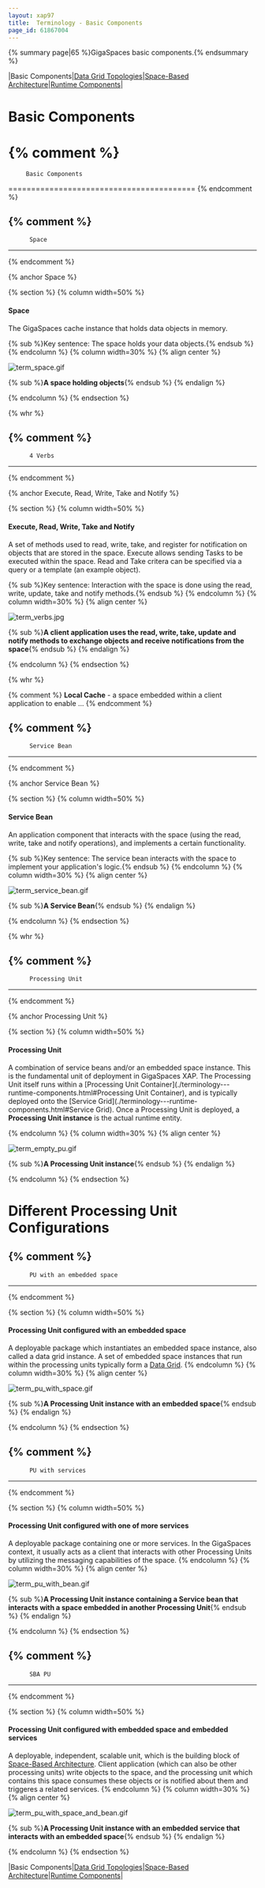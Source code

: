 ```yaml
---
layout: xap97
title:  Terminology - Basic Components
page_id: 61867004
---
```


{% summary page|65 %}GigaSpaces basic components.{% endsummary %}

|Basic Components|[Data Grid Topologies](./terminology---data-grid-topologies.html)|[Space-Based Architecture](./terminology---space-based-architecture.html)|[Runtime Components](./terminology---runtime-components.html)|

# Basic Components

{% comment %}
=========================================

         Basic Components

=========================================
{% endcomment %}

{% comment %}
----------------------------
          Space
----------------------------
{% endcomment %}

{% anchor Space %}

{% section %}
{% column width=50% %}

#### Space

The GigaSpaces cache instance that holds data objects in memory.

{% sub %}Key sentence: The space holds your data objects.{% endsub %}
{% endcolumn %}
{% column width=30% %}
{% align center %}

![term_space.gif](/attachment_files/term_space.gif)

{% sub %}**A space holding objects**{% endsub %}
{% endalign %}

{% endcolumn %}
{% endsection %}

{% whr %}

{% comment %}
----------------------------
          4 Verbs
----------------------------
{% endcomment %}

{% anchor Execute, Read, Write, Take and Notify %}

{% section %}
{% column width=50% %}

#### Execute, Read, Write, Take and Notify

A set of methods used to read, write, take, and register for notification on objects that are stored in the space. Execute allows sending Tasks to be executed within the space. Read and Take critera can be specified via a query or a template (an example object).

{% sub %}Key sentence: Interaction with the space is done using the read, write, update, take and notify methods.{% endsub %}
{% endcolumn %}
{% column width=30% %}
{% align center %}

![term_verbs.jpg](/attachment_files/term_verbs.jpg)

{% sub %}**A client application uses the read, write, take, update and notify methods to exchange objects and receive notifications from the space**{% endsub %}
{% endalign %}

{% endcolumn %}
{% endsection %}

{% whr %}

{% comment %}
**Local Cache** - a space embedded within a client application to enable ...
{% endcomment %}

{% comment %}
----------------------------
          Service Bean
----------------------------
{% endcomment %}

{% anchor Service Bean %}

{% section %}
{% column width=50% %}

#### Service Bean

An application component that interacts with the space (using the read, write, take and notify operations), and implements a certain functionality.

{% sub %}Key sentence: The service bean interacts with the space to implement your application's logic.{% endsub %}
{% endcolumn %}
{% column width=30% %}
{% align center %}

![term_service_bean.gif](/attachment_files/term_service_bean.gif)

{% sub %}**A Service Bean**{% endsub %}
{% endalign %}

{% endcolumn %}
{% endsection %}

{% whr %}

{% comment %}
----------------------------
          Processing Unit
----------------------------
{% endcomment %}

{% anchor Processing Unit %}

{% section %}
{% column width=50% %}

#### Processing Unit

A combination of service beans and/or an embedded space instance. This is the fundamental unit of deployment in GigaSpaces XAP. The Processing Unit itself runs within a [Processing Unit Container](./terminology---runtime-components.html#Processing Unit Container), and is typically deployed onto the [Service Grid](./terminology---runtime-components.html#Service Grid). Once a Processing Unit is deployed, a **Processing Unit instance** is the actual runtime entity.

{% endcolumn %}
{% column width=30% %}
{% align center %}

![term_empty_pu.gif](/attachment_files/term_empty_pu.gif)

{% sub %}**A Processing Unit instance**{% endsub %}
{% endalign %}

{% endcolumn %}
{% endsection %}

# Different Processing Unit Configurations

{% comment %}
----------------------------
          PU with an embedded space
----------------------------
{% endcomment %}

{% section %}
{% column width=50% %}

#### Processing Unit configured with an embedded space

A deployable package which instantiates an embedded space instance, also called a data grid instance. A set of embedded space instances that run within the processing units typically form a [Data Grid](./terminology---data-grid-topologies.html).
{% endcolumn %}
{% column width=30% %}
{% align center %}

![term_pu_with_space.gif](/attachment_files/term_pu_with_space.gif)

{% sub %}**A Processing Unit instance with an embedded space**{% endsub %}
{% endalign %}

{% endcolumn %}
{% endsection %}

{% comment %}
----------------------------
          PU with services
----------------------------
{% endcomment %}

{% section %}
{% column width=50% %}

#### Processing Unit configured with one of more services

A deployable package containing one or more services. In the GigaSpaces context, it usually acts as a client that interacts with other Processing Units by utilizing the messaging capabilities of the space.
{% endcolumn %}
{% column width=30% %}
{% align center %}

![term_pu_with_bean.gif](/attachment_files/term_pu_with_bean.gif)

{% sub %}**A Processing Unit instance containing a Service bean that interacts with a space embedded in another Processing Unit**{% endsub %}
{% endalign %}

{% endcolumn %}
{% endsection %}

{% comment %}
----------------------------
          SBA PU
----------------------------
{% endcomment %}

{% section %}
{% column width=50% %}

#### Processing Unit configured with embedded space and embedded services

A deployable, independent, scalable unit, which is the building block of [Space-Based Architecture](./terminology---space-based-architecture.html).
Client application (which can also be other processing units) write objects to the space, and the processing unit which contains this space consumes these objects or is notified about them and triggeres a related services.
{% endcolumn %}
{% column width=30% %}
{% align center %}

![term_pu_with_space_and_bean.gif](/attachment_files/term_pu_with_space_and_bean.gif)

{% sub %}**A Processing Unit instance with an embedded service that interacts with an embedded space**{% endsub %}
{% endalign %}

{% endcolumn %}
{% endsection %}

|Basic Components|[Data Grid Topologies](./terminology---data-grid-topologies.html)|[Space-Based Architecture](./terminology---space-based-architecture.html)|[Runtime Components](./terminology---runtime-components.html)|
